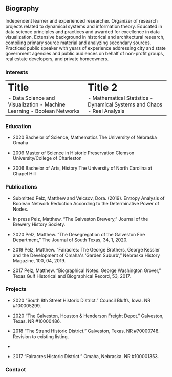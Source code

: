 ## Biography

Independent learner and experienced researcher. Organizer of research projects related to dynamical systems and information theory. Educated in data science principles and practices and awarded for excellence in data visualization. Extensive background in historical and architectural research, compiling primary source material and analyzing secondary sources. Practiced public speaker with years of experience addressing city and state government agencies and public audiences on behalf of non-profit groups, real estate developers, and private homeowners.

### Interests
<script src="https://cdn.mathjax.org/mathjax/latest/MathJax.js?config=TeX-AMS-MML_HTMLorMML" type="text/javascript"></script>
<table border="0">
 <tr>
    <td><b style="font-size:30px">Title</b></td>
    <td><b style="font-size:30px">Title 2</b></td>
 </tr>
 <tr>
    <td>- Data Science and Visualization
- Machine Learning
- Boolean Networks</td>
    <td>- Mathematical Statistics
- Dynamical Systems and Chaos
- Real Analysis</td>
 </tr>
</table>





### Education

- 2020	Bachelor of Science, Mathematics
	The University of Nebraska Omaha		   

- 2009	Master of Science in Historic Preservation 
	Clemson University/College of Charleston

- 2006	Bachelor of Arts, History
	The University of North Carolina at Chapel Hill

### Publications

- Submitted Pelz, Matthew and Velcsov, Dora. (2019). Entropy Analysis of Boolean Network Reduction According to the Determinative Power of Nodes.

- In press Pelz, Matthew. “The Galveston Brewery,” Journal of the Brewery History Society. 
	
- 2020 Pelz, Matthew. “The Desegregation of the Galveston Fire Department,” The Journal of South Texas, 34, 1, 2020.

- 2019 Pelz, Matthew.  “Fairacres: The George Brothers, George Kessler and the Development of Omaha's ‘Garden Suburb’,” Nebraska History Magazine, 100, 04, 2019.

- 2017 Pelz, Matthew.  “Biographical Notes: George Washington Grover,” Texas Gulf Historical and Biographical Record, 53, 2017. 


### Projects
- 2020	“South 8th Street Historic District.” Council Bluffs, Iowa. NR #100005299.

- 2020 	“The Galveston, Houston & Henderson Freight Depot.” Galveston, Texas. NR #10000486.

- 2018	“The Strand Historic District.” Galveston, Texas. NR #70000748. Revision to existing listing.
- 
- 2017	“Fairacres Historic District.” Omaha, Nebraska. NR #100001353. 


### Contact
